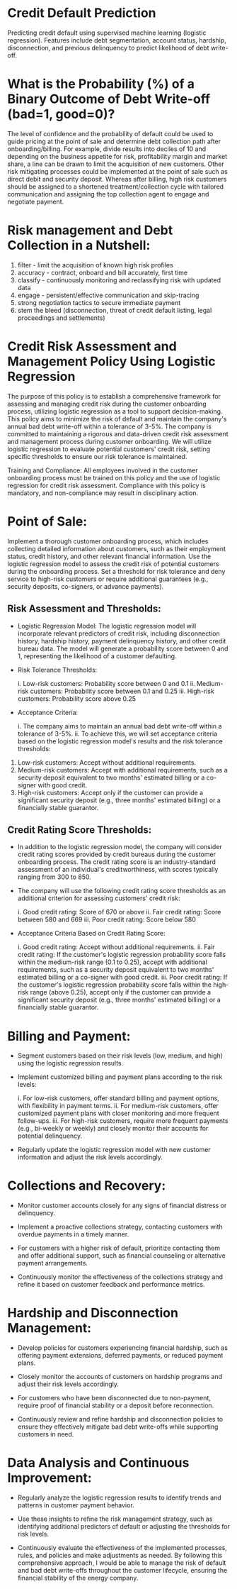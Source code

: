 # Credit Default Prediction
Predicting credit default using supervised machine learning (logistic regression). Features include debt segmentation, account status, hardship, disconnection, and previous delinquency to predict likelihood of debt write-off.

# What is the Probability (%) of a Binary Outcome of Debt Write-off (bad=1, good=0)?

The level of confidence and the probability of default could be used to guide pricing at the point of sale and determine debt collection path after onboarding/billing. For example, divide results into deciles of 10 and depending on the business appetite for risk, profitability margin and market share, a line can be drawn to limit the acquisition of new customers. Other risk mitigating processes could be implemented at the point of sale such as direct debit and security deposit. Whereas after billing, high risk customers should be assigned to a shortened treatment/collection cycle with tailored communication and assigning the top collection agent to engage and negotiate payment.  

# Risk management and Debt Collection in a Nutshell: 

1) filter - limit the acquisition of known high risk profiles
2) accuracy - contract, onboard and bill accurately, first time 
3) classify - continuously monitoring and reclassifying risk with updated data 
4) engage - persistent/effective communication and skip-tracing 
5) strong negotiation tactics to secure immediate payment
6) stem the bleed (disconnection, threat of credit default listing, legal proceedings and settlements)

# Credit Risk Assessment and Management Policy Using Logistic Regression

The purpose of this policy is to establish a comprehensive framework for assessing and managing credit risk during the customer onboarding process, utilizing logistic regression as a tool to support decision-making. This policy aims to minimize the risk of default and maintain the company's annual bad debt write-off within a tolerance of 3-5%. The company is committed to maintaining a rigorous and data-driven credit risk assessment and management process during customer onboarding. We will utilize logistic regression to evaluate potential customers' credit risk, setting specific thresholds to ensure our risk tolerance is maintained. 

Training and Compliance:
All employees involved in the customer onboarding process must be trained on this policy and the use of logistic regression for credit risk assessment. Compliance with this policy is mandatory, and non-compliance may result in disciplinary action.

# Point of Sale:
Implement a thorough customer onboarding process, which includes collecting detailed information about customers, such as their employment status, credit history, and other relevant financial information. Use the logistic regression model to assess the credit risk of potential customers during the onboarding process. Set a threshold for risk tolerance and deny service to high-risk customers or require additional guarantees (e.g., security deposits, co-signers, or advance payments).

## Risk Assessment and Thresholds:

* Logistic Regression Model: 
The logistic regression model will incorporate relevant predictors of credit risk, including disconnection history, hardship history, payment delinquency history, and other credit bureau data. The model will generate a probability score between 0 and 1, representing the likelihood of a customer defaulting.

* Risk Tolerance Thresholds:

  i. Low-risk customers: Probability score between 0 and 0.1
  ii. Medium-risk customers: Probability score between 0.1 and 0.25
  iii. High-risk customers: Probability score above 0.25

* Acceptance Criteria:

  i. The company aims to maintain an annual bad debt write-off within a tolerance of 3-5%.
  ii. To achieve this, we will set acceptance criteria based on the logistic regression model's results and the risk tolerance thresholds:

1. Low-risk customers: Accept without additional requirements.
2. Medium-risk customers: Accept with additional requirements, such as a security deposit equivalent to two months' estimated billing or a co-signer with good credit.
3. High-risk customers: Accept only if the customer can provide a significant security deposit (e.g., three months' estimated billing) or a financially stable guarantor.

## Credit Rating Score Thresholds:

* In addition to the logistic regression model, the company will consider credit rating scores provided by credit bureaus during the customer onboarding process. The credit rating score is an industry-standard assessment of an individual's creditworthiness, with scores typically ranging from 300 to 850.

* The company will use the following credit rating score thresholds as an additional criterion for assessing customers' credit risk:

  i. Good credit rating: Score of 670 or above
  ii. Fair credit rating: Score between 580 and 669
  iii. Poor credit rating: Score below 580

* Acceptance Criteria Based on Credit Rating Score:

  i. Good credit rating: Accept without additional requirements.
  ii. Fair credit rating: If the customer's logistic regression probability score falls within the medium-risk range (0.1 to 0.25), accept with additional     requirements, such as a security deposit equivalent to two months' estimated billing or a co-signer with good credit.
  iii. Poor credit rating: If the customer's logistic regression probability score falls within the high-risk range (above 0.25), accept only if the customer can provide a significant security deposit (e.g., three months' estimated billing) or a financially stable guarantor.


# Billing and Payment:

* Segment customers based on their risk levels (low, medium, and high) using the logistic regression results.

* Implement customized billing and payment plans according to the risk levels:

  i. For low-risk customers, offer standard billing and payment options, with flexibility in payment terms.
  ii. For medium-risk customers, offer customized payment plans with closer monitoring and more frequent follow-ups.
  iii. For high-risk customers, require more frequent payments (e.g., bi-weekly or weekly) and closely monitor their accounts for potential delinquency.

* Regularly update the logistic regression model with new customer information and adjust the risk levels accordingly.

# Collections and Recovery:

* Monitor customer accounts closely for any signs of financial distress or delinquency.

* Implement a proactive collections strategy, contacting customers with overdue payments in a timely manner.

* For customers with a higher risk of default, prioritize contacting them and offer additional support, such as financial counseling or alternative payment arrangements.

* Continuously monitor the effectiveness of the collections strategy and refine it based on customer feedback and performance metrics.

# Hardship and Disconnection Management:

* Develop policies for customers experiencing financial hardship, such as offering payment extensions, deferred payments, or reduced payment plans.

* Closely monitor the accounts of customers on hardship programs and adjust their risk levels accordingly.

* For customers who have been disconnected due to non-payment, require proof of financial stability or a deposit before reconnection.

* Continuously review and refine hardship and disconnection policies to ensure they effectively mitigate bad debt write-offs while supporting customers in need.

# Data Analysis and Continuous Improvement:

* Regularly analyze the logistic regression results to identify trends and patterns in customer payment behavior.

* Use these insights to refine the risk management strategy, such as identifying additional predictors of default or adjusting the thresholds for risk levels.

* Continuously evaluate the effectiveness of the implemented processes, rules, and policies and make adjustments as needed.
By following this comprehensive approach, I would be able to manage the risk of default and bad debt write-offs throughout the customer lifecycle, ensuring the financial stability of the energy company.



